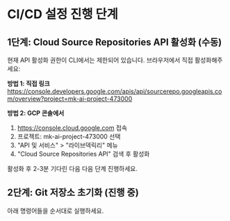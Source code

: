 # CI/CD 설정 진행 단계

## 1단계: Cloud Source Repositories API 활성화 (수동)

현재 API 활성화 권한이 CLI에서는 제한되어 있습니다. 브라우저에서 직접 활성화해주세요:

**방법 1: 직접 링크**
https://console.developers.google.com/apis/api/sourcerepo.googleapis.com/overview?project=mk-ai-project-473000

**방법 2: GCP 콘솔에서**
1. https://console.cloud.google.com 접속
2. 프로젝트: mk-ai-project-473000 선택
3. "API 및 서비스" > "라이브덱릭리" 메뉴
4. "Cloud Source Repositories API" 검색 후 활성화

활성화 후 2-3분 기다린 다음 다음 단계 진행하세요.

## 2단계: Git 저장소 초기화 (진행 중)

아래 명령어들을 순서대로 실행하세요.

